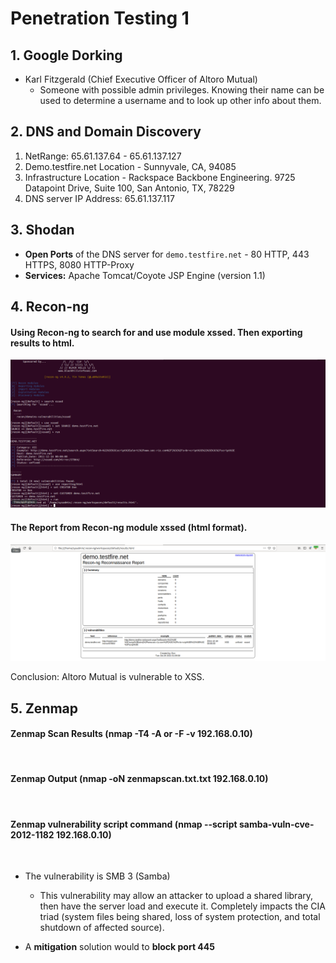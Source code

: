 # Penetration Testing 1

## 1. Google Dorking

- Karl Fitzgerald (Chief Executive Officer of Altoro Mutual)
   - Someone with possible admin privileges. Knowing their name can be used to determine a username and to look up other info about them.

## 2. DNS and Domain Discovery

1. NetRange: 65.61.137.64 - 65.61.137.127
2. Demo.testfire.net Location - Sunnyvale, CA, 94085
3. Infrastructure Location - Rackspace Backbone Engineering. 9725 Datapoint Drive, Suite 100, San Antonio, TX, 78229
4. DNS server IP Address: 65.61.137.117

## 3. Shodan

- **Open Ports** of the DNS server for `demo.testfire.net` - 80 HTTP, 443 HTTPS, 8080 HTTP-Proxy 
- **Services:** Apache Tomcat/Coyote JSP Engine (version 1.1)

## 4. Recon-ng

#### Using Recon-ng to search for and use module xssed. Then exporting results to html.
![recon](https://github.com/dsteves28/CyberSecurity-Bootcamp/blob/main/16.%20Penetration%20Testing/recon.PNG)

#### The Report from Recon-ng module xssed (html format).
![reconreport](https://github.com/dsteves28/CyberSecurity-Bootcamp/blob/main/16.%20Penetration%20Testing/reconreport.PNG)

Conclusion: Altoro Mutual is vulnerable to XSS.

## 5. Zenmap

#### Zenmap Scan Results (nmap -T4 -A or -F -v 192.168.0.10)
![]()

#### Zenmap Output (nmap -oN zenmapscan.txt.txt 192.168.0.10)
![]()

#### Zenmap vulnerability script command (nmap --script samba-vuln-cve-2012-1182 192.168.0.10)
![]()

- The vulnerability is SMB 3 (Samba)
  - This vulnerability may allow an attacker to upload a shared library, then have the server load and execute it. Completely impacts the CIA triad (system files being shared, loss of system protection, and total shutdown of affected source).

- A **mitigation** solution would to **block port 445**